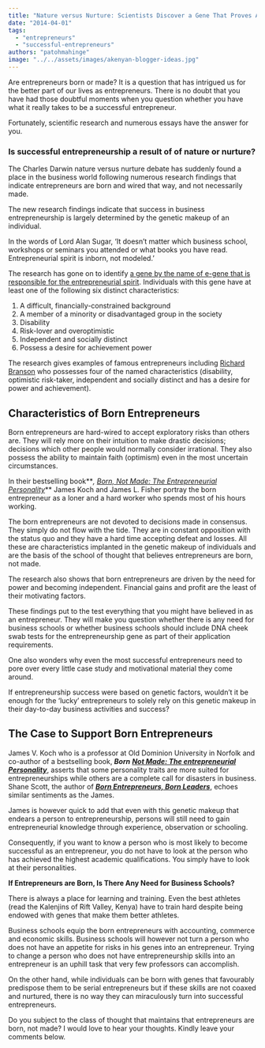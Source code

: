```yaml
---
title: "Nature versus Nurture: Scientists Discover a Gene That Proves All Successful Entrepreneurs Are Born, Not Made"
date: "2014-04-01"
tags: 
  - "entrepreneurs"
  - "successful-entrepreneurs"
authors: "patohmahinge"
image: "../../assets/images/akenyan-blogger-ideas.jpg"
---
```


Are entrepreneurs born or made? It is a question that has intrigued us for the better part of our lives as entrepreneurs. There is no doubt that you have had those doubtful moments when you question whether you have what it really takes to be a successful entrepreneur.

Fortunately, scientific research and numerous essays have the answer for you.

### Is successful entrepreneurship a result of of nature or nurture?

The Charles Darwin nature versus nurture debate has suddenly found a place in the business world following numerous research findings that indicate entrepreneurs are born and wired that way, and not necessarily made.

The new research findings indicate that success in business entrepreneurship is largely determined by the genetic makeup of an individual.

In the words of Lord Alan Sugar, ‘It doesn’t matter which business school, workshops or seminars you attended or what books you have read. Entrepreneurial spirit is inborn, not modeled.’

The research has gone on to identify [a gene by the name of e-gene that is responsible for the entrepreneurial spirit](https://mahinge.com/wp-content/uploads/2014/04/article.asp?aid=2250). Individuals with this gene have at least one of the following six distinct characteristics:

1. A difficult, financially-constrained background
2. A member of a minority or disadvantaged group in the society
3. Disability
4. Risk-lover and overoptimistic
5. Independent and socially distinct
6. Possess a desire for achievement power

The research gives examples of famous entrepreneurs including [Richard Branson](https://mahinge.com/wp-content/uploads/2014/04/Richard_Branson) who possesses four of the named characteristics (disability, optimistic risk-taker, independent and socially distinct and has a desire for power and achievement).

## **Characteristics of Born Entrepreneurs**

Born entrepreneurs are hard-wired to accept exploratory risks than others are. They will rely more on their intuition to make drastic decisions; decisions which other people would normally consider irrational. They also possess the ability to maintain faith (optimism) even in the most uncertain circumstances.

In their bestselling book**_, [Born, Not Made: The Entrepreneurial Personality](https://mahinge.com/wp-content/uploads/2014/04/ref=as_li_ss_tl?ie=UTF8&camp=1789&creative=390957&creativeASIN=0313350507&linkCode=as2&tag=crypwrit-20)_** James Koch and James L. Fisher portray the born entrepreneur as a loner and a hard worker who spends most of his hours working.

The born entrepreneurs are not devoted to decisions made in consensus. They simply do not flow with the tide. They are in constant opposition with the status quo and they have a hard time accepting defeat and losses. All these are characteristics implanted in the genetic makeup of individuals and are the basis of the school of thought that believes entrepreneurs are born, not made.

The research also shows that born entrepreneurs are driven by the need for power and becoming independent. Financial gains and profit are the least of their motivating factors.

These findings put to the test everything that you might have believed in as an entrepreneur. They will make you question whether there is any need for business schools or whether business schools should include DNA cheek swab tests for the entrepreneurship gene as part of their application requirements.

One also wonders why even the most successful entrepreneurs need to pore over every little case study and motivational material they come around.

If entrepreneurship success were based on genetic factors, wouldn’t it be enough for the ‘lucky’ entrepreneurs to solely rely on this genetic makeup in their day-to-day business activities and success?

## **The Case to Support Born Entrepreneurs**

James V. Koch who is a professor at Old Dominion University in Norfolk and co-author of a bestselling book, **_Born_** [**_Not Made: The entrepreneurial Personality_**](https://mahinge.com/wp-content/uploads/2014/04/ref=as_li_ss_tl?ie=UTF8&camp=1789&creative=390957&creativeASIN=0313350507&linkCode=as2&tag=crypwrit-20), asserts that some personality traits are more suited for entrepreneurships while others are a complete call for disasters in business. Shane Scott, the author of **_[Born Entrepreneurs, Born Leaders](https://mahinge.com/wp-content/uploads/2014/04/ref=as_li_ss_tl?ie=UTF8&camp=1789&creative=390957&creativeASIN=0195373421&linkCode=as2&tag=crypwrit-20)_**, echoes similar sentiments as the James.

James is however quick to add that even with this genetic makeup that endears a person to entrepreneurship, persons will still need to gain entrepreneurial knowledge through experience, observation or schooling.

Consequently, if you want to know a person who is most likely to become successful as an entrepreneur, you do not have to look at the person who has achieved the highest academic qualifications. You simply have to look at their personalities.

**If Entrepreneurs are Born, Is There Any Need for Business Schools?**

There is always a place for learning and training. Even the best athletes (read the Kalenjins of Rift Valley, Kenya) have to train hard despite being endowed with genes that make them better athletes.

Business schools equip the born entrepreneurs with accounting, commerce and economic skills. Business schools will however not turn a person who does not have an appetite for risks in his genes into an entrepreneur. Trying to change a person who does not have entrepreneurship skills into an entrepreneur is an uphill task that very few professors can accomplish.

On the other hand, while individuals can be born with genes that favourably predispose them to be serial entrepreneurs but if these skills are not coaxed and nurtured, there is no way they can miraculously turn into successful entrepreneurs.

Do you subject to the class of thought that maintains that entrepreneurs are born, not made? I would love to hear your thoughts. Kindly leave your comments below.
